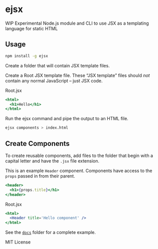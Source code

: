 
# ejsx

WIP Experimental Node.js module and CLI to use JSX as a templating language for static HTML

## Usage

```sh
npm install -g ejsx
```

Create a folder that will contain JSX template files.

Create a Root JSX template file.
These “JSX template” files should *not* contain any normal JavaScript – just JSX code.

Root.jsx
```jsx
<html>
  <h1>Hello</h1>
</html>
```

Run the ejsx command and pipe the output to an HTML file.

```sh
ejsx components > index.html
```

## Create Components

To create reusable components, add files to the folder that begin with a capital letter and have the `.jsx` file extension.

This is an example `Header` component. Components have access to the `props` passed in from their parent.

```jsx
<header>
  <h1>{props.title}</h1>
</header>
```

Root.jsx
```jsx
<html>
  <Header title='Hello component' />
</html>
```

See the [`docs`](docs) folder for a complete example.

MIT License
